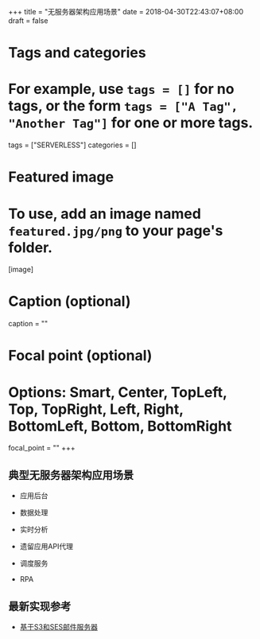 +++
title = "无服务器架构应用场景"
date = 2018-04-30T22:43:07+08:00
draft = false

# Tags and categories
# For example, use `tags = []` for no tags, or the form `tags = ["A Tag", "Another Tag"]` for one or more tags.
tags = ["SERVERLESS"]
categories = []

# Featured image
# To use, add an image named `featured.jpg/png` to your page's folder. 
[image]
  # Caption (optional)
  caption = ""

  # Focal point (optional)
  # Options: Smart, Center, TopLeft, Top, TopRight, Left, Right, BottomLeft, Bottom, BottomRight
  focal_point = ""
+++


## 典型无服务器架构应用场景

- 应用后台

- 数据处理

- 实时分析

- 遗留应用API代理

- 调度服务

- RPA


## 最新实现参考

- [基于S3和SES邮件服务器](https://github.com/0x4447/0x4447_product_s3_email)





